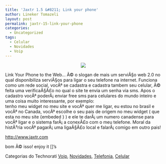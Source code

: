 ```yaml
---
title: 'Jaxtr 1.5 &#8211; Link your phone'
author: Lineker Tomazeli
layout: post
permalink: jaxtr-15-link-your-phone
categories:
  - Uncategorized
tags:
  - Celular
  - Novidades
  - Voip
---
```

<div align="center">
  <img style="max-width:800px;" src="http://tomazeli.files.wordpress.com/2008/07/jaxtr.jpg" /></p>
</div>

Link Your Phone to the Web&#8230; Ã© o slogan de mais um serviÃ§o web 2.0 no qual disponibiliza serviÃ§os para ligar o seu telefone na internet. Funciona como um rede social, vocÃª se cadastra e cadastra tambem seu celular, Ã© feita uma verificaÃ§Ã£o no qual o site te envia um senha via sms. Apos o cadastro vocÃª poderÃ¡ enviar free sms para celulares do mundo inteiro e uma coisa muito interessante, por exemplo:  
tenho meu widget no meu site e vocÃª quer me ligar, eu estou no brasil e vocÃª no Canada, vocÃª escolhe o seu pais de origem no meu widget ( que esta no meu site {embeded } ) e ele te darÃ¡ um numero canadense para vocÃª ligar e o sistema farÃ¡ a conexÃ£o com o meu telefone. Moral da histÃ³ria vocÃª pagarÃ¡ uma ligaÃ§Ã£o local e falarÃ¡ comigo em outro pais!

<a target="_blank" href="http://www.jaxtr.com">http://www.jaxtr.com</a>

bom Ã© isso! enjoy it []&#8217;s

Categorias do Technorati <a class="performancingtags" href="http://technorati.com/tag/Voip" rel="tag">Voip</a>, <a class="performancingtags" href="http://technorati.com/tag/Novidades" rel="tag">Novidades</a>, <a class="performancingtags" href="http://technorati.com/tag/Telefonia" rel="tag">Telefonia</a>, <a class="performancingtags" href="http://technorati.com/tag/Celular" rel="tag">Celular</a>
